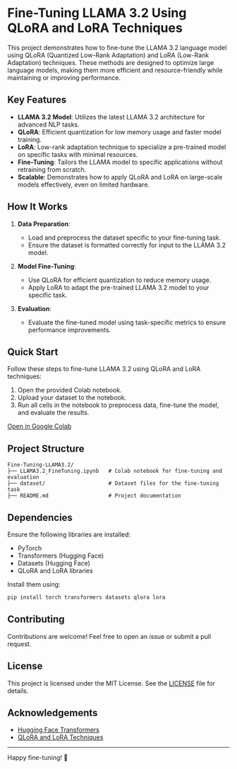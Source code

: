 # Fine-Tuning LLAMA 3.2 Using QLoRA and LoRA Techniques

This project demonstrates how to fine-tune the LLAMA 3.2 language model using QLoRA (Quantized Low-Rank Adaptation) and LoRA (Low-Rank Adaptation) techniques. These methods are designed to optimize large language models, making them more efficient and resource-friendly while maintaining or improving performance.

## Key Features
- **LLAMA 3.2 Model**: Utilizes the latest LLAMA 3.2 architecture for advanced NLP tasks.
- **QLoRA**: Efficient quantization for low memory usage and faster model training.
- **LoRA**: Low-rank adaptation technique to specialize a pre-trained model on specific tasks with minimal resources.
- **Fine-Tuning**: Tailors the LLAMA model to specific applications without retraining from scratch.
- **Scalable**: Demonstrates how to apply QLoRA and LoRA on large-scale models effectively, even on limited hardware.

## How It Works

1. **Data Preparation**:
   - Load and preprocess the dataset specific to your fine-tuning task.
   - Ensure the dataset is formatted correctly for input to the LLAMA 3.2 model.

2. **Model Fine-Tuning**:
   - Use QLoRA for efficient quantization to reduce memory usage.
   - Apply LoRA to adapt the pre-trained LLAMA 3.2 model to your specific task.

3. **Evaluation**:
   - Evaluate the fine-tuned model using task-specific metrics to ensure performance improvements.

## Quick Start

Follow these steps to fine-tune LLAMA 3.2 using QLoRA and LoRA techniques:

1. Open the provided Colab notebook.
2. Upload your dataset to the notebook.
3. Run all cells in the notebook to preprocess data, fine-tune the model, and evaluate the results.

[Open in Google Colab](https://colab.research.google.com/)

## Project Structure

```plaintext
Fine-Tuning-LLAMA3.2/
├── LLAMA3.2_FineTuning.ipynb   # Colab notebook for fine-tuning and evaluation
├── dataset/                    # Dataset files for the fine-tuning task
├── README.md                   # Project documentation
```

## Dependencies

Ensure the following libraries are installed:

- PyTorch
- Transformers (Hugging Face)
- Datasets (Hugging Face)
- QLoRA and LoRA libraries

Install them using:

```bash
pip install torch transformers datasets qlora lora
```

## Contributing

Contributions are welcome! Feel free to open an issue or submit a pull request.

## License

This project is licensed under the MIT License. See the [LICENSE](LICENSE) file for details.

## Acknowledgements

- [Hugging Face Transformers](https://huggingface.co/docs/transformers/)
- [QLoRA and LoRA Techniques](https://arxiv.org/abs/2106.09685)

---

Happy fine-tuning! 🚀
